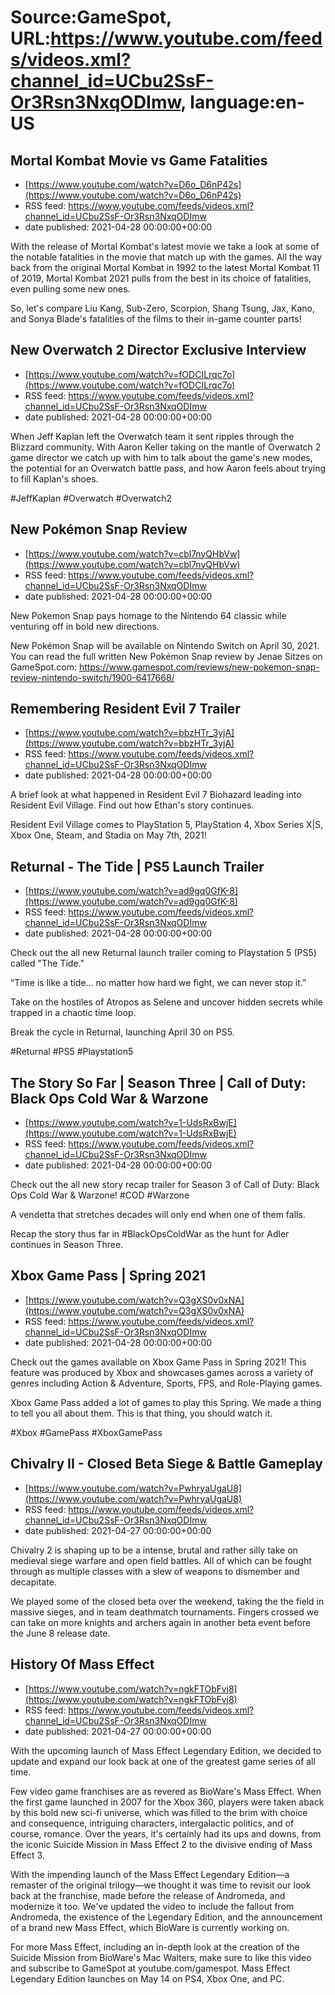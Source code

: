 # Source:GameSpot, URL:https://www.youtube.com/feeds/videos.xml?channel_id=UCbu2SsF-Or3Rsn3NxqODImw, language:en-US

## Mortal Kombat Movie vs Game Fatalities
 - [https://www.youtube.com/watch?v=D6o_D6nP42s](https://www.youtube.com/watch?v=D6o_D6nP42s)
 - RSS feed: https://www.youtube.com/feeds/videos.xml?channel_id=UCbu2SsF-Or3Rsn3NxqODImw
 - date published: 2021-04-28 00:00:00+00:00

With the release of Mortal Kombat's latest movie we take a look at some of the notable fatalities in the movie that match up with the games. All the way back from the original Mortal Kombat in 1992 to the latest Mortal Kombat 11 of 2019, Mortal Kombat 2021 pulls from the best in its choice of fatalities, even pulling some new ones.

So, let's compare Liu Kang, Sub-Zero, Scorpion, Shang Tsung, Jax, Kano, and Sonya Blade's fatalities of the films to their in-game counter parts!

## New Overwatch 2 Director Exclusive Interview
 - [https://www.youtube.com/watch?v=fODCILrqc7o](https://www.youtube.com/watch?v=fODCILrqc7o)
 - RSS feed: https://www.youtube.com/feeds/videos.xml?channel_id=UCbu2SsF-Or3Rsn3NxqODImw
 - date published: 2021-04-28 00:00:00+00:00

When Jeff Kaplan left the Overwatch team it sent ripples through the Blizzard community. With Aaron Keller taking on the mantle of Overwatch 2 game director we catch up with him to talk about the game's new modes, the potential for an Overwatch battle pass, and how Aaron feels about trying to fill Kaplan's shoes.

#JeffKaplan #Overwatch #Overwatch2

## New Pokémon Snap Review
 - [https://www.youtube.com/watch?v=cbl7nyQHbVw](https://www.youtube.com/watch?v=cbl7nyQHbVw)
 - RSS feed: https://www.youtube.com/feeds/videos.xml?channel_id=UCbu2SsF-Or3Rsn3NxqODImw
 - date published: 2021-04-28 00:00:00+00:00

New Pokemon Snap pays homage to the Nintendo 64 classic while venturing off in bold new directions.

New Pokémon Snap will be available on Nintendo Switch on April 30, 2021. You can read the full written New Pokémon Snap review by Jenae Sitzes on GameSpot.com: https://www.gamespot.com/reviews/new-pokemon-snap-review-nintendo-switch/1900-6417668/

## Remembering Resident Evil 7 Trailer
 - [https://www.youtube.com/watch?v=bbzHTr_3yjA](https://www.youtube.com/watch?v=bbzHTr_3yjA)
 - RSS feed: https://www.youtube.com/feeds/videos.xml?channel_id=UCbu2SsF-Or3Rsn3NxqODImw
 - date published: 2021-04-28 00:00:00+00:00

A brief look at what happened in Resident Evil 7 Biohazard leading into Resident Evil Village. Find out how Ethan's story continues.

Resident Evil Village comes to PlayStation 5, PlayStation 4, Xbox Series X|S, Xbox One, Steam, and Stadia on May 7th, 2021!

## Returnal - The Tide | PS5 Launch Trailer
 - [https://www.youtube.com/watch?v=ad9gq0GfK-8](https://www.youtube.com/watch?v=ad9gq0GfK-8)
 - RSS feed: https://www.youtube.com/feeds/videos.xml?channel_id=UCbu2SsF-Or3Rsn3NxqODImw
 - date published: 2021-04-28 00:00:00+00:00

Check out the all new Returnal launch trailer coming to Playstation 5 (PS5) called "The Tide." 

“Time is like a tide… no matter how hard we fight, we can never stop it.”

Take on the hostiles of Atropos as Selene and uncover hidden secrets while trapped in a chaotic time loop.

Break the cycle in Returnal, launching April 30 on PS5.

#Returnal #PS5 #Playstation5

## The Story So Far | Season Three | Call of Duty: Black Ops Cold War & Warzone
 - [https://www.youtube.com/watch?v=1-UdsRxBwjE](https://www.youtube.com/watch?v=1-UdsRxBwjE)
 - RSS feed: https://www.youtube.com/feeds/videos.xml?channel_id=UCbu2SsF-Or3Rsn3NxqODImw
 - date published: 2021-04-28 00:00:00+00:00

Check out the all new story recap trailer for Season 3 of Call of Duty: Black Ops Cold War & Warzone! #COD #Warzone 

A vendetta that stretches decades will only end when one of them falls.
 
Recap the story thus far in #BlackOpsColdWar​ as the hunt for Adler continues in Season Three.

## Xbox Game Pass | Spring 2021
 - [https://www.youtube.com/watch?v=Q3gXS0v0xNA](https://www.youtube.com/watch?v=Q3gXS0v0xNA)
 - RSS feed: https://www.youtube.com/feeds/videos.xml?channel_id=UCbu2SsF-Or3Rsn3NxqODImw
 - date published: 2021-04-28 00:00:00+00:00

Check out the games available on Xbox Game Pass in Spring 2021! This feature was produced by Xbox and showcases games across a variety of genres including Action & Adventure, Sports, FPS, and Role-Playing games. 

Xbox Game Pass added a lot of games to play this Spring. We made a thing to tell you all about them. This is that thing, you should watch it.

#Xbox #GamePass #XboxGamePass

## Chivalry II - Closed Beta Siege & Battle Gameplay
 - [https://www.youtube.com/watch?v=PwhryaUgaU8](https://www.youtube.com/watch?v=PwhryaUgaU8)
 - RSS feed: https://www.youtube.com/feeds/videos.xml?channel_id=UCbu2SsF-Or3Rsn3NxqODImw
 - date published: 2021-04-27 00:00:00+00:00

Chivalry 2 is shaping up to be a intense, brutal and rather silly take on medieval siege warfare and open field battles. All of which can be fought through as multiple classes with a slew of weapons to dismember and decapitate. 

We played some of the closed beta over the weekend, taking the the field in massive sieges, and in team deathmatch tournaments. Fingers crossed we can take on more knights and archers again in another beta event before the June 8 release date.

## History Of Mass Effect
 - [https://www.youtube.com/watch?v=ngkFTObFvj8](https://www.youtube.com/watch?v=ngkFTObFvj8)
 - RSS feed: https://www.youtube.com/feeds/videos.xml?channel_id=UCbu2SsF-Or3Rsn3NxqODImw
 - date published: 2021-04-27 00:00:00+00:00

With the upcoming launch of Mass Effect Legendary Edition, we decided to update and expand our look back at one of the greatest game series of all time.

Few video game franchises are as revered as BioWare's Mass Effect. When the first game launched in 2007 for the Xbox 360, players were taken aback by this bold new sci-fi universe, which was filled to the brim with choice and consequence, intriguing characters, intergalactic politics, and of course, romance. Over the years, it's certainly had its ups and downs, from the iconic Suicide Mission in Mass Effect 2 to the divisive ending of Mass Effect 3. 

With the impending launch of the Mass Effect Legendary Edition—a remaster of the original trilogy—we thought it was time to revisit our look back at the franchise, made before the release of Andromeda, and modernize it too. We've updated the video to include the fallout from Andromeda, the existence of the Legendary Edition, and the announcement of a brand new Mass Effect, which BioWare is currently working on. 

For more Mass Effect, including an in-depth look at the creation of the Suicide Mission from BioWare's Mac Walters, make sure to like this video and subscribe to GameSpot at youtube.com/gamespot. Mass Effect Legendary Edition launches on May 14 on PS4, Xbox One, and PC.

